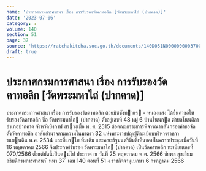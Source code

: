 ```yaml
---
name: 'ประกาศกรมการศาสนา เรื่อง การรับรองวัดคาทอลิก [วัดพระมหาไถ่ (ปากคาด)]'
date: '2023-07-06'
category: ง
volume: 140
section: 51
page: 37
source: 'https://ratchakitcha.soc.go.th/documents/140D051N0000000003700.pdf'
draft: true
---
```


# ประกาศกรมการศาสนา เรื่อง การรับรองวัดคาทอลิก [วัดพระมหาไถ่ (ปากคาด)]

ประกาศกรมการศาสนา เรื่อง การรับรองวัดคาทอลิก ด้วยมิซซังทาแร - หนองแสง ได้ยื่นคําขอให้รับรองวัดคาทอลิก ชื่อ วัดพระมหาไถ (ปากคาด) ตั้งอยู่เลขที่ 48 หมู่ 6 บ้านโนนกอ ตําบลโนนศิลา อําเภอปากคาด จังหวัดบึงกาฬ สรางเมื่อ พ. ศ. 2515 ต่อคณะกรรมการพิจารณากลั่นกรองคําขอจัดตั้งวัดคาทอลิก อาศัยอํานาจตามความในมาตรา 32 แห่งพระราชบัญญัติระเบียบบริหารราชการแผนดิน พ.ศ. 2534 และที่แกไขเพิ่มเติม และคณะรัฐมนตรีมีมติเห็นชอบในคราวประชุมเมื่อวันที่ 16 พฤษภาคม 2566 จึงประกาศรับรอง วัดพระมหาไถ (ปากคาด) เป็นวัดคาทอลิก ทะเบียนเลขที่ 070/2566 ตั้งแต่บัดนี้เป็นตนไป ประกาศ ณ วันที่ 25 พฤษภาคม พ.ศ. 2566 ชัยพล สุขเอี่ยม อธิบดีกรมการศาสนา ้ หนา 37 ่ เลม 140 ตอนที่ 51 ง ราชกิจจานุเบกษา 6 กรกฎาคม 2566
